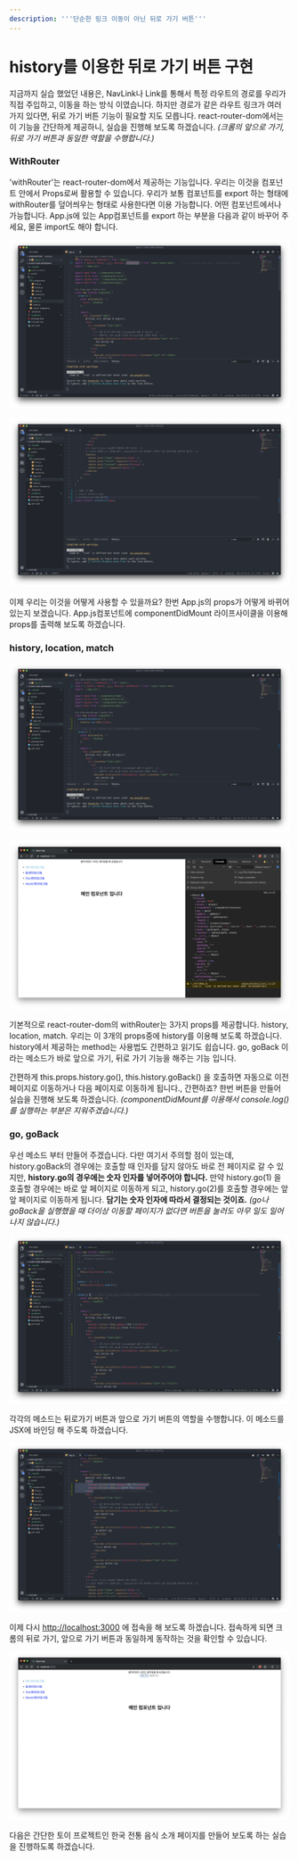 ```yaml
---
description: '''단순한 링크 이동이 아닌 뒤로 가기 버튼'''
---
```


# history를 이용한 뒤로 가기 버튼 구현

지금까지 실습 했었던 내용은, NavLink나 Link를 통해서 특정 라우트의 경로를 우리가 직접 주입하고, 이동을 하는 방식 이였습니다. 하지만 경로가 같은 라우트 링크가 여러 가지 있다면, 뒤로 가기 버튼 기능이 필요할 지도 모릅니다. react-router-dom에서는 이 기능을 간단하게 제공하니, 실습을 진행해 보도록 하겠습니다. _\(크롬의 앞으로 가기, 뒤로 가기 버튼과 동일한 역할을 수행합니다.\)_

### WithRouter

'withRouter'는 react-router-dom에서 제공하는 기능입니다. 우리는 이것을 컴포넌트 안에서 Props로써 활용할 수 있습니다. 우리가 보통 컴포넌트를 export 하는 형태에 withRouter를 덮어씌우는 형태로 사용한다면 이용 가능합니다. 어떤 컴포넌트에서나 가능합니다. App.js에 있는 App컴포넌트를 export 하는 부분을 다음과 같이 바꾸어 주세요, 물론 import도 해야 합니다.

![import withRouter](../.gitbook/assets/2019-02-04-12.32.15.png)

![&#xAC10;&#xC2F8; &#xC8FC;&#xAE30;](../.gitbook/assets/2019-02-04-12.33.12.png)

이제 우리는 이것을 어떻게 사용할 수 있을까요? 한번 App.js의 props가 어떻게 바뀌어 있는지 보겠습니다. App.js컴포넌트에 componentDidMount 라이프사이클을 이용해 props를 출력해 보도록 하겠습니다.

### history, location, match

![componentDidMount&#xB97C; &#xC774;&#xC6A9;&#xD574;&#xC11C; props&#xB97C; &#xCD9C;&#xB825;&#xD569;&#xB2C8;&#xB2E4;.](../.gitbook/assets/2019-02-04-12.35.01%20%281%29.png)

![history, location, match](../.gitbook/assets/2019-02-04-12.34.54.png)

기본적으로 react-router-dom의 withRouter는 3가지 props를 제공합니다. history, location, match. 우리는 이 3개의 props중에 history를 이용해 보도록 하겠습니다. history에서 제공하는 method는 사용법도 간편하고 읽기도 쉽습니다. go, goBack 이라는 메소드가 바로 앞으로 가기, 뒤로 가기 기능을 해주는 기능 입니다.

간편하게 this.props.history.go\(\), this.history.goBack\(\) 을 호출하면 자동으로 이전 페이지로 이동하거나 다음 페이지로 이동하게 됩니다., 간편하죠? 한번 버튼을 만들어 실습을 진행해 보도록 하겠습니다. _\(componentDidMount를 이용해서 console.log\(\)를 실행하는 부분은 지워주겠습니다.\)_

### go, goBack

우선 메소드 부터 만들어 주겠습니다. 다만 여기서 주의할 점이 있는데, history.goBack의 경우에는 호출할 때 인자를 담지 않아도 바로 전 페이지로 갈 수 있지만, **history.go의 경우에는 숫자 인자를 넣어주어야 합니다.** 만약 history.go\(1\) 을 호출할 경우에는 바로 앞 페이지로 이동하게 되고, history.go\(2\)를 호출할 경우에는 앞앞 페이지로 이동하게 됩니다. **담기는 숫자 인자에 따라서 결정되는 것이죠.** _\(go나 goBack을 실행했을 때 더이상 이동할 페이지가 없다면 버튼을 눌러도 아무 일도 일어나지 않습니다.\)_

![goBack, go &#xBA54;&#xC18C;&#xB4DC;&#xB97C; &#xB9CC;&#xB4E4;&#xC5B4; &#xC8FC;&#xC5C8;&#xC2B5;&#xB2C8;&#xB2E4;.](../.gitbook/assets/2019-02-04-1.12.15.png)

각각의 메소드는 뒤로가기 버튼과 앞으로 가기 버튼의 역할을 수행합니다. 이 메소드를 JSX에 바인딩 해 주도록 하겠습니다.

![JSX &#xBD80;&#xBD84;](../.gitbook/assets/2019-02-04-1.13.56.png)

이제 다시 [http://localhost:3000](http://localhost:3000) 에 접속을 해 보도록 하겠습니다. 접속하게 되면 크롬의 뒤로 가기, 앞으로 가기 버튼과 동일하게 동작하는 것을 확인할 수 있습니다.

![&#xB4A4;&#xB85C; &#xAC00;&#xAE30;, &#xC55E;&#xC73C;&#xB85C; &#xAC00;&#xAE30; &#xBC84;&#xD2BC;](../.gitbook/assets/2019-02-04-1.15.29.png)

다음은 간단한 토이 프로젝트인 한국 전통 음식 소개 페이지를 만들어 보도록 하는 실습을 진행하도록 하겠습니다.


